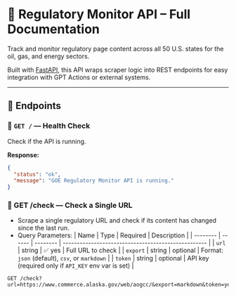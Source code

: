 # 🧠 Regulatory Monitor API – Full Documentation

Track and monitor regulatory page content across all 50 U.S. states for the oil, gas, and energy sectors.

Built with [FastAPI](https://fastapi.tiangolo.com), this API wraps scraper logic into REST endpoints for easy integration with GPT Actions or external systems.

---

## 📡 Endpoints

### 🔹 `GET /` — Health Check

Check if the API is running.

**Response:**
```json
{
  "status": "ok",
  "message": "GOE Regulatory Monitor API is running."
}
```

### 🔹 GET /check — Check a Single URL

* Scrape a single regulatory URL and check if its content has changed since the last run.
* Query Parameters:
| Name     | Type   | Required | Description                                         |
| -------- | ------ | -------- | --------------------------------------------------- |
| `url`    | string | ✅ yes    | Full URL to check                                   |
| `export` | string | optional | Format: `json` (default), `csv`, or `markdown`      |
| `token`  | string | optional | API key (required only if `API_KEY` env var is set) |

```
GET /check?url=https://www.commerce.alaska.gov/web/aogcc/&export=markdown&token=your_key
```
